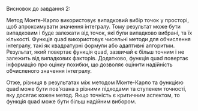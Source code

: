 Висновок до завдання 2:

Метод Монте-Карло використовує випадковий вибір точок у просторі, щоб апроксимувати значення інтегралу. Тому результат може бути випадковим і буде залежати від точок, які були випадково вибрані, та їх кількості.
Функція quad використовує чисельні методи для обчислення інтегралу, такі як квадратурні формули або адаптивні алгоритми. Результат, який повертає функція quad, зазвичай є більш точним і не залежить від випадкових факторів. 
Додатково, функція quad повертає інформацію про оцінку похибки, що дозволяє оцінити надійність обчисленого значення інтегралу.

Отже, різниця в результатах між методом Монте-Карло та функцією quad може бути пов'язана з різними підходами та ступенем точності, яку досягає кожен метод. 
Якщо точність є критичним аспектом, то функція quad може бути більш надійним вибором.
